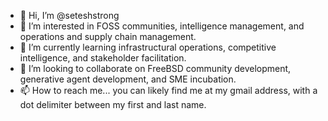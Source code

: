 - 👋 Hi, I’m @seteshstrong
- 👀 I’m interested in FOSS communities, intelligence management, and operations and supply chain management.
- 🌱 I’m currently learning infrastructural operations, competitive intelligence, and stakeholder facilitation.
- 💞️ I’m looking to collaborate on FreeBSD community development, generative agent development, and SME incubation.
- 📫 How to reach me... you can likely find me at my gmail address, with a dot delimiter between my first and last name.

<!---
seteshstrong/seteshstrong is a ✨ special ✨ repository because its `README.md` (this file) appears on your GitHub profile.
You can click the Preview link to take a look at your changes.
--->
